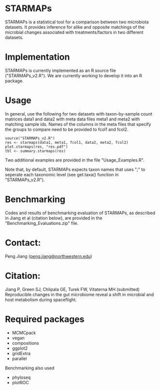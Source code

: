 # STARMAPs
STARMAPs is a statistical tool for a comparison between two microbiota datasets. It provides inference for alike and opposite matchings of the microbial changes associated with treatments/factors in two different datasets. 

# Implementation
STARMAPs is currently implemented as an R source file ("STARMAPs_v2.R"). We are currently working to develop it into an R package.

# Usage
In general, use the following for two datasets with taxon-by-sample count matrices data1 and data2 with meta data files meta1 and meta2 with matching sample ids. Names of the columns in the meta files that specify the groups to compare need to be provided to fcol1 and fcol2.
~~~
source("STARMAPs_v2.R")
res <- starmaps(data1, meta1, fcol1, data2, meta2, fcol2)
plot.starmaps(res, "res.pdf")
tbl <- summary.starmaps(res)
~~~

Two additional examples are provided in the file "Usage_Examples.R".

Note that, by default, STARMAPs expects taxon names that uses ";" to seperate each taxonomic level (see get.taxa() function in "STARMAPs_v2.R").

# Benchmarking
Codes and results of benchmarking evaluation of STARMAPs, as described in Jiang et al (citation below), are provided in the "Benchmarking_Evaluations.zip" file.

# Contact: 
Peng Jiang (peng.jiang@northwestern.edu)

# Citation: 
Jiang P, Green SJ, Chlipala GE, Turek FW, Vitaterna MH (submitted) Reproducible changes in the gut microbiome reveal a shift in microbial and host metabolism during spaceflight.

# Required packages
- MCMCpack
- vegan
- compositions
- ggplot2
- gridExtra
- parallel

Benchmarking also used
- phyloseq
- plotROC
